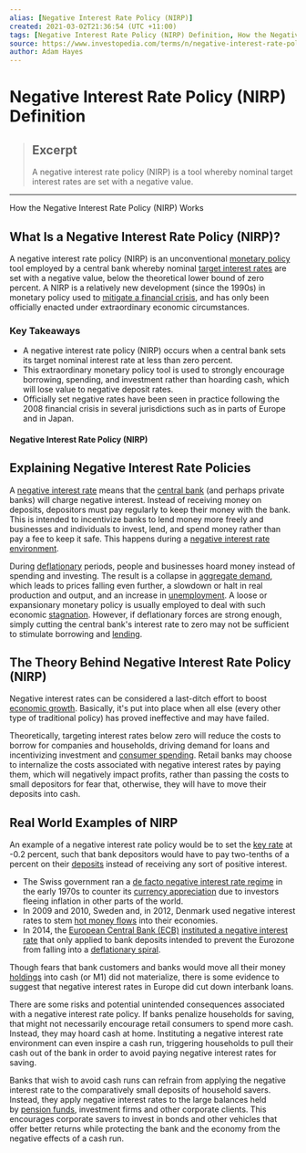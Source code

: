 ```yaml
---
alias: [Negative Interest Rate Policy (NIRP)]
created: 2021-03-02T21:36:54 (UTC +11:00)
tags: [Negative Interest Rate Policy (NIRP) Definition, How the Negative Interest Rate Policy (NIRP) Works]
source: https://www.investopedia.com/terms/n/negative-interest-rate-policy-nirp.asp
author: Adam Hayes
---
```


# Negative Interest Rate Policy (NIRP) Definition

> ## Excerpt
> A negative interest rate policy (NIRP) is a tool whereby nominal target interest rates are set with a negative value.

---

How the Negative Interest Rate Policy (NIRP) Works
## What Is a Negative Interest Rate Policy (NIRP)?

A negative interest rate policy (NIRP) is an unconventional [monetary policy](https://www.investopedia.com/terms/m/monetarypolicy.asp) tool employed by a central bank whereby nominal [target interest rates](https://www.investopedia.com/terms/t/target-rate.asp) are set with a negative value, below the theoretical lower bound of zero percent. A NIRP is a relatively new development (since the 1990s) in monetary policy used to [mitigate a financial crisis](https://www.investopedia.com/articles/investing/070915/how-negative-interest-rates-work.asp), and has only been officially enacted under extraordinary economic circumstances.

### Key Takeaways

-   A negative interest rate policy (NIRP) occurs when a central bank sets its target nominal interest rate at less than zero percent.
-   This extraordinary monetary policy tool is used to strongly encourage borrowing, spending, and investment rather than hoarding cash, which will lose value to negative deposit rates.
-   Officially set negative rates have been seen in practice following the 2008 financial crisis in several jurisdictions such as in parts of Europe and in Japan.

#### Negative Interest Rate Policy (NIRP)

## Explaining Negative Interest Rate Policies

A [negative interest rate](https://www.investopedia.com/terms/n/negative-interest-rate.asp) means that the [central bank](https://www.investopedia.com/terms/c/centralbank.asp) (and perhaps private banks) will charge negative interest. Instead of receiving money on deposits, depositors must pay regularly to keep their money with the bank. This is intended to incentivize banks to lend money more freely and businesses and individuals to invest, lend, and spend money rather than pay a fee to keep it safe. This happens during a [negative interest rate environment](https://www.investopedia.com/terms/n/negative-interest-rate-environment.asp).

During [deflationary](https://www.investopedia.com/terms/d/deflation.asp) periods, people and businesses hoard money instead of spending and investing. The result is a collapse in [aggregate demand](https://www.investopedia.com/terms/a/aggregatedemand.asp), which leads to prices falling even further, a slowdown or halt in real production and output, and an increase in [unemployment](https://www.investopedia.com/terms/u/unemployment.asp). A loose or expansionary monetary policy is usually employed to deal with such economic [stagnation](https://www.investopedia.com/terms/s/stagnation.asp). However, if deflationary forces are strong enough, simply cutting the central bank's interest rate to zero may not be sufficient to stimulate borrowing and [lending](https://www.investopedia.com/terms/l/lender.asp).

## The Theory Behind Negative Interest Rate Policy (NIRP)

Negative interest rates can be considered a last-ditch effort to boost [economic growth](https://www.investopedia.com/terms/e/economicgrowth.asp). Basically, it's put into place when all else (every other type of traditional policy) has proved ineffective and may have failed.

Theoretically, targeting interest rates below zero will reduce the costs to borrow for companies and households, driving demand for loans and incentivizing investment and [consumer spending](https://www.investopedia.com/terms/c/consumer-spending.asp). Retail banks may choose to internalize the costs associated with negative interest rates by paying them, which will negatively impact profits, rather than passing the costs to small depositors for fear that, otherwise, they will have to move their deposits into cash.

## Real World Examples of NIRP

An example of a negative interest rate policy would be to set the [key rate](https://www.investopedia.com/terms/k/key-rate.asp) at -0.2 percent, such that bank depositors would have to pay two-tenths of a percent on their [deposits](https://www.investopedia.com/terms/d/deposit.asp) instead of receiving any sort of positive interest.

-   The Swiss government ran a [de facto negative interest rate regime](http://snbchf.com/snb/reflections-on-negative-interest-rates-in-switzerland/) in the early 1970s to counter its [currency appreciation](https://www.investopedia.com/terms/c/currency-appreciation.asp) due to investors fleeing inflation in other parts of the world.
-   In 2009 and 2010, Sweden and, in 2012, Denmark used negative interest rates to stem [hot money flows](https://www.investopedia.com/terms/h/hotmoney.asp) into their economies.
-   In 2014, the [European Central Bank (ECB)](https://www.investopedia.com/terms/e/europeancentralbank.asp) [instituted a negative interest rate](http://www.ecb.europa.eu/home/html/faqinterestrates.en.html) that only applied to bank deposits intended to prevent the Eurozone from falling into a [deflationary spiral](https://www.investopedia.com/terms/d/deflationary-spiral.asp).

Though fears that bank customers and banks would move all their money [holdings](https://www.investopedia.com/terms/h/holdings.asp) into cash (or M1) did not materialize, there is some evidence to suggest that negative interest rates in Europe did cut down interbank loans.

There are some risks and potential unintended consequences associated with a negative interest rate policy. If banks penalize households for saving, that might not necessarily encourage retail consumers to spend more cash. Instead, they may hoard cash at home. Instituting a negative interest rate environment can even inspire a cash run, triggering households to pull their cash out of the bank in order to avoid paying negative interest rates for saving.

Banks that wish to avoid cash runs can refrain from applying the negative interest rate to the comparatively small deposits of household savers. Instead, they apply negative interest rates to the large balances held by [pension funds](https://www.investopedia.com/terms/p/pensionplan.asp), investment firms and other corporate clients. This encourages corporate savers to invest in bonds and other vehicles that offer better returns while protecting the bank and the economy from the negative effects of a cash run.

